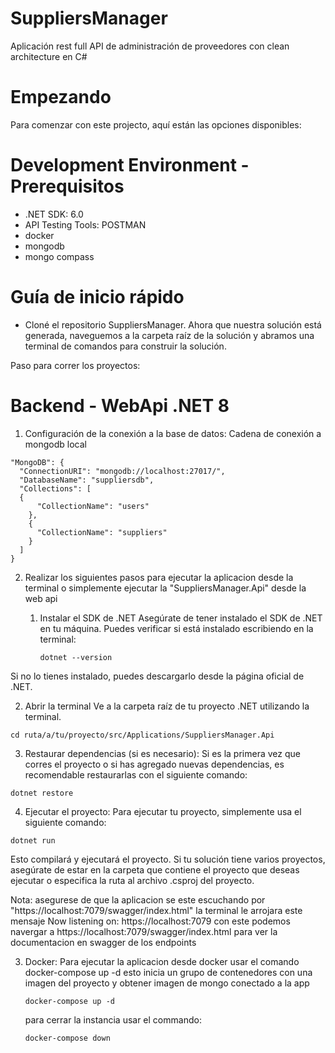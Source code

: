 # SuppliersManager

Aplicación rest full API de administración de proveedores con clean architecture en C#

# Empezando
Para comenzar con este projecto, aquí están las opciones disponibles:

# Development Environment - Prerequisitos

  - .NET SDK: 6.0
  - API Testing Tools: POSTMAN
  - docker
  - mongodb
  - mongo compass
    
# Guía de inicio rápido 
  - Cloné el repositorio SuppliersManager. Ahora que nuestra solución está generada, 
    naveguemos a la carpeta raíz de la solución y abramos una terminal de comandos para construir la solución.

Paso para correr los proyectos:

# Backend - WebApi .NET 8
  1) Configuración de la conexión a la base de datos:
     Cadena de conexión a mongodb local

    "MongoDB": {
      "ConnectionURI": "mongodb://localhost:27017/",
      "DatabaseName": "suppliersdb",
      "Collections": [
      {
          "CollectionName": "users"
        },
        {
          "CollectionName": "suppliers"
        }
      ]
    }

2) Realizar los siguientes pasos para ejecutar la aplicacion desde la terminal o simplemente ejecutar la "SuppliersManager.Api" desde la web api

   1) Instalar el SDK de .NET
   Asegúrate de tener instalado el SDK de .NET en tu máquina. Puedes verificar si está instalado escribiendo en la terminal:

          dotnet --version

  Si no lo tienes instalado, puedes descargarlo desde la página oficial de .NET.
  
  2) Abrir la terminal
  Ve a la carpeta raíz de tu proyecto .NET utilizando la terminal.

    cd ruta/a/tu/proyecto/src/Applications/SuppliersManager.Api
  
  3) Restaurar dependencias (si es necesario):
  Si es la primera vez que corres el proyecto o si has agregado nuevas dependencias, es recomendable restaurarlas con el siguiente comando:

    dotnet restore
   
  4) Ejecutar el proyecto: 
  Para ejecutar tu proyecto, simplemente usa el siguiente comando:

    dotnet run

  Esto compilará y ejecutará el proyecto. Si tu solución tiene varios proyectos, asegúrate de estar en la carpeta que contiene el proyecto que deseas ejecutar o especifica la ruta al archivo .csproj del proyecto.
  
  Nota: asegurese de que la aplicacion se este escuchando por "https://localhost:7079/swagger/index.html" la terminal le arrojara este mensaje Now listening on: https://localhost:7079
  con este podemos navergar a https://localhost:7079/swagger/index.html para ver la documentacion en swagger de los endpoints


3) Docker:
   Para ejecutar la aplicacion desde docker usar el comando docker-compose up -d esto inicia un grupo de contenedores con una imagen del proyecto y obtener imagen de mongo conectado a la app

       docker-compose up -d

   para cerrar la instancia usar el commando:

       docker-compose down
   
